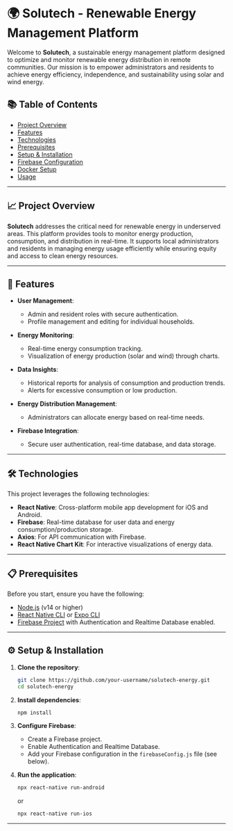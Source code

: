 # 🌍 Solutech - Renewable Energy Management Platform

Welcome to **Solutech**, a sustainable energy management platform designed to optimize and monitor renewable energy distribution in remote communities. Our mission is to empower administrators and residents to achieve energy efficiency, independence, and sustainability using solar and wind energy.

## 📚 Table of Contents
- [Project Overview](#project-overview)
- [Features](#features)
- [Technologies](#technologies)
- [Prerequisites](#prerequisites)
- [Setup & Installation](#setup--installation)
- [Firebase Configuration](#firebase-configuration)
- [Docker Setup](#docker-setup)
- [Usage](#usage)

---

## 📈 Project Overview

**Solutech** addresses the critical need for renewable energy in underserved areas. This platform provides tools to monitor energy production, consumption, and distribution in real-time. It supports local administrators and residents in managing energy usage efficiently while ensuring equity and access to clean energy resources.

---

## 🚀 Features

- **User Management**:
  - Admin and resident roles with secure authentication.
  - Profile management and editing for individual households.
  
- **Energy Monitoring**:
  - Real-time energy consumption tracking.
  - Visualization of energy production (solar and wind) through charts.
  
- **Data Insights**:
  - Historical reports for analysis of consumption and production trends.
  - Alerts for excessive consumption or low production.

- **Energy Distribution Management**:
  - Administrators can allocate energy based on real-time needs.
  
- **Firebase Integration**:
  - Secure user authentication, real-time database, and data storage.

---

## 🛠️ Technologies

This project leverages the following technologies:

- **React Native**: Cross-platform mobile app development for iOS and Android.
- **Firebase**: Real-time database for user data and energy consumption/production storage.
- **Axios**: For API communication with Firebase.
- **React Native Chart Kit**: For interactive visualizations of energy data.

---

## 📋 Prerequisites

Before you start, ensure you have the following:

- [Node.js](https://nodejs.org/) (v14 or higher)
- [React Native CLI](https://reactnative.dev/docs/environment-setup) or [Expo CLI](https://expo.dev/)
- [Firebase Project](https://firebase.google.com/) with Authentication and Realtime Database enabled.

---

## ⚙️ Setup & Installation

1. **Clone the repository**:
    ```bash
    git clone https://github.com/your-username/solutech-energy.git
    cd solutech-energy
    ```

2. **Install dependencies**:
    ```bash
    npm install
    ```

3. **Configure Firebase**:
    - Create a Firebase project.
    - Enable Authentication and Realtime Database.
    - Add your Firebase configuration in the `firebaseConfig.js` file (see below).

4. **Run the application**:
    ```bash
    npx react-native run-android
    ```
    or
    ```bash
    npx react-native run-ios
    ```

---


